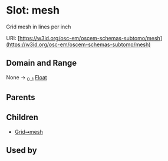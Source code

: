 
# Slot: mesh

Grid mesh in lines per inch

URI: [https://w3id.org/osc-em/oscem-schemas-subtomo/mesh](https://w3id.org/osc-em/oscem-schemas-subtomo/mesh)


## Domain and Range

None &#8594;  <sub>0..1</sub> [Float](types/Float.md)

## Parents


## Children

 *  [Grid➞mesh](Grid_mesh.md)

## Used by

